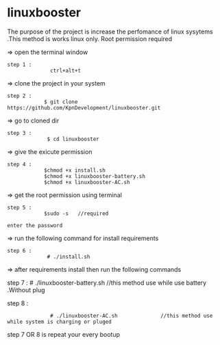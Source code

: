 # linuxbooster
The purpose of the project is increase the perfomance of linux sysytems .This method is works linux only. Root permission required



 => open the terminal window

    step 1 :
                  ctrl+alt+t  

=> clone the project in your system

    step 2 : 
                $ git clone https://github.com/KpnDevelopment/linuxbooster.git

 => go to cloned dir

    step 3 :
                 $ cd linuxbooster

 => give the exicute permission

    step 4 : 
                $chmod +x install.sh 
                $chmod +x linuxbooster-battery.sh
                $chmod +x linuxbooster-AC.sh
                 

 => get the root permission using terminal

    step 5 :   
                $sudo -s   //required
 
    enter the password

 => run the following command for install requirements 

    step 6 :
                 # ./install.sh  

 => after requirements  install then run  the following commands

step 7 :
                 # ./linuxbooster-battery.sh              //this method use while use battery .Without plug 
                 
step 8 :

                 
                  # ./linuxbooster-AC.sh              //this method use while system is charging or pluged


step 7 OR 8 is repeat your every bootup 
